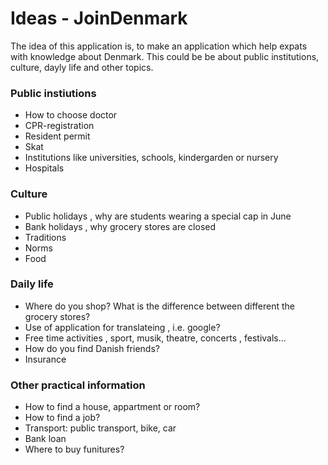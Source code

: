 # Ideas - JoinDenmark

The idea of this application is, to make an application which help expats with knowledge about Denmark. This could be be about public institutions, culture, dayly life and other topics.

### Public instiutions

- How to choose doctor
- CPR-registration
- Resident permit
- Skat
- Institutions like universities, schools, kindergarden or nursery
- Hospitals

### Culture

- Public holidays , why are students wearing a special cap in June
- Bank holidays , why grocery stores are closed
- Traditions
- Norms
- Food

### Daily life

- Where do you shop? What is the difference between different the grocery stores?
- Use of application for translateing , i.e. google?
- Free time activities , sport, musik, theatre, concerts , festivals...
- How do you find Danish friends? 
- Insurance

### Other practical information

- How to find a house, appartment or room?
- How to find a job?
- Transport: public transport, bike, car
- Bank loan
- Where to buy funitures?

